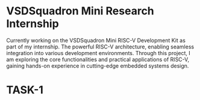 # VSDSquadron Mini Research Internship

Currently working on the VSDSquadron Mini RISC-V Development Kit as part of my internship. The powerful RISC-V architecture, enabling seamless integration into various development environments. Through this project, I am exploring the core functionalities and practical applications of RISC-V, gaining hands-on experience in cutting-edge embedded systems design.

# TASK-1
